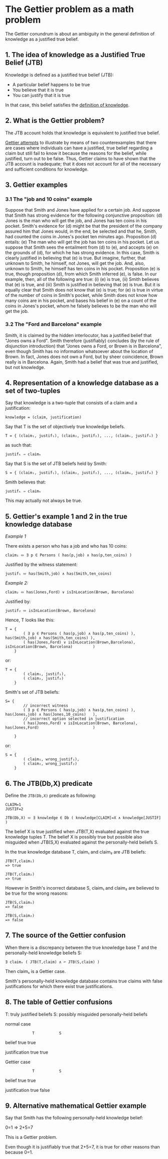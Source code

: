 # The Gettier problem as a math problem

The Gettier conundrum is about an ambiguity in the general definition of knowledge as a justified true belief.

## 1. The idea of knowledge as a Justified True Belief (JTB)

Knowledge is defined as a justified true belief (JTB):

* A particular belief happens to be true
* You believe that it is true
* You can justify that it is true

In that case, this belief satisfies the [definition of knowledge](https://en.wikipedia.org/wiki/Belief#Justified_true_belief).


## 2. What is the Gettier problem?

The JTB account holds that knowledge is equivalent to justified true belief.


[Gettier attempts](https://en.wikipedia.org/wiki/Gettier_problem) to illustrate by means of two counterexamples that there are cases where individuals can have a justified, true belief regarding a claim but still fail to know it because the reasons for the belief, while justified, turn out to be false. Thus, Gettier claims to have shown that the JTB account is inadequate; that it does not account for all of the necessary and sufficient conditions for knowledge. 

## 3. Gettier examples

### 3.1 The "job and 10 coins" example

Suppose that Smith and Jones have applied for a certain job. And suppose that Smith has strong evidence for the following conjunctive proposition: (d) Jones is the man who will get the job, and Jones has ten coins in his pocket. Smith's evidence for (d) might be that the president of the company assured him that Jones would, in the end, be selected and that he, Smith, had counted the coins in Jones's pocket ten minutes ago. Proposition (d) entails: (e) The man who will get the job has ten coins in his pocket. Let us suppose that Smith sees the entailment from (d) to (e), and accepts (e) on the grounds of (d), for which he has strong evidence. In this case, Smith is clearly justified in believing that (e) is true. But imagine, further, that unknown to Smith, he himself, not Jones, will get the job. And, also, unknown to Smith, he himself has ten coins in his pocket. Proposition (e) is true, though proposition (d), from which Smith inferred (e), is false. In our example, then, all of the following are true: (i) (e) is true, (ii) Smith believes that (e) is true, and (iii) Smith is justified in believing that (e) is true. But it is equally clear that Smith does not know that (e) is true; for (e) is true in virtue of the number of coins in Smith's pocket, while Smith does not know how many coins are in his pocket, and bases his belief in (e) on a count of the coins in Jones's pocket, whom he falsely believes to be the man who will get the job.

### 3.2 The "Ford and Barcelona" example

Smith, it is claimed by the hidden interlocutor, has a justified belief that "Jones owns a Ford". Smith therefore (justifiably) concludes (by the rule of disjunction introduction) that "Jones owns a Ford, or Brown is in Barcelona", even though Smith has no information whatsoever about the location of Brown. In fact, Jones does not own a Ford, but by sheer coincidence, Brown really is in Barcelona. Again, Smith had a belief that was true and justified, but not knowledge.

## 4. Representation of a knowledge database as a set of two-tuples

Say that knowledge is a two-tuple that consists of a claim and a justification:

```
knowledge = (claim, justification)
```

Say that T is the set of objectively true knowledge beliefs.

```
T = { (claim₁, justif₁), (claim₂, justif₂), ..., (claimₙ, justifₙ) } 
```

as such that:

```
justifₖ ⇒ claimₖ
```

Say that S is the set of JTB beliefs held by Smith:

```
S = { (claim₁, justif₁), (claim₂, justif₂), ..., (claimₘ, justifₘ) } 
```

Smith believes that:

```
justifₖ ⇒ claimₖ
```

This may actually not always be true.

## 5. Gettier's example 1 and 2 in the true knowledge database

*Example 1*

There exists a person who has a job and who has 10 coins:

```
claim₁ ⬄ ∃ p ∈ Persons ( has(p,job) ∧ has(p,ten_coins) )
```

Justified by the witness statement:

```
justif₁ ⬄ has(Smith,job) ∧ has(Smith,ten_coins)
```

*Example 2:*

```
claim₂ ⬄ has(Jones,Ford) ∨ isInLocation(Brown, Barcelona)
```

Justified by:

```
justif₂ ⬄ isInLocation(Brown, Barcelona)
```

Hence, T looks like this:

```
T = { 
        ( ∃ p ∈ Persons ( has(p,job) ∧ has(p,ten_coins) ),        has(Smith,job) ∧ has(Smith,ten_coins) ), 
        ( has(Jones,Ford) ∨ isInLocation(Brown,Barcelona),       isInLocation(Brown, Barcelona)         )
    }

```
or:
```
T = { 
        ( claim₁, justif₁), 
        ( claim₂, justif₂)
    }

```

Smith's set of JTB beliefs:
```
S= {
        // incorrect witness
        ( ∃ p ∈ Persons ( has(p,job) ∧ has(p,ten_coins) ),       has(Jones,job) ∧ has(Jones,10_coins)   ), 
        // incorrect option selected in justification
        ( has(Jones,Ford) ∨ isInLocation(Brown, Barcelona),      has(Jones,Ford)                        )  

    }
```
or:
```
S = { 
        ( claim₁, wrong_justif₁), 
        ( claim₂, wrong_justif₂)
    }
```
## 6. The JTB(Db,X) predicate


Define the `JTB(Db,X)` predicate as following:

```
CLAIM=1
JUSTIF=2

JTB(Db,X) ⬄ ∃ knowledge ∈ Db ( knowledge[CLAIM]=X ∧ knowledge[JUSTIF] )
```

The belief X is true justified when JTB(T,X) evaluated against the true knowledge tuples T.
The belief X is possibly true but possible also misguided when  JTB(S,X) evaluated against the personally-held beliefs S.

In the true knowledge database T, claim₁ and claim₂ are JTB beliefs:

```
JTB(T,claim₁)
=> true

JTB(T,claim₂)
=> true
```

However in Smith's incorrect database S, claim₁ and claim₂ are believed to be true for the wrong reasons:

```
JTB(S,claim₁)
=> false

JTB(S,claim₂)
=> false
```


## 7. The source of the Gettier confusion

When there is a discrepancy between the true knowledge base T and the personally-held knowledge beliefs S:

```
∃ claimₓ ( JTB(T,claim) ∧ ⌐ JTB(S,claim) )
```

Then claimₓ is a Gettier case.

Smith's personally-held knowledge database contains true claims with false justifications for which there exist true justifications.


## 8. The table of Gettier confusions

T: truly justified beliefs
S: possibly misguided personally-held beliefs


normal case

                T           S

belief          true        true

justification   true        true


Gettier case

                T           S

belief          true        true

justification   true        false


## 9. Alternative mathematical Gettier example

Say that Smith has the following personally-held knowledge belief:

0=1 ⇒ 2+5=7 

This is a Gettier problem.

Even though it is justifiably true that 2+5=7, it is true for other reasons than because 0=1.

